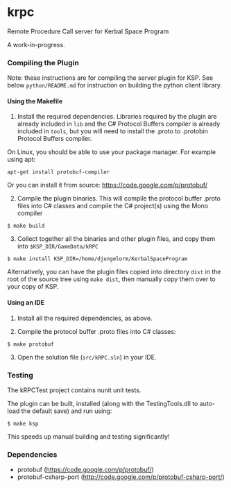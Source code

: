 krpc
====

Remote Procedure Call server for Kerbal Space Program

A work-in-progress.


### Compiling the Plugin

Note: these instructions are for compiling the server plugin for KSP. See below `python/README.md` for instruction on building the python client library.

#### Using the Makefile

1. Install the required dependencies. Libraries required by the plugin are already included in `lib` and the C# Protocol Buffers compiler is already included in `tools`, but you will need to install the .proto to .protobin Protocol Buffers compiler.

 On Linux, you should be able to use your package manager. For example using apt:
 
 `apt-get install protobuf-compiler`
 
 Or you can install it from source: https://code.google.com/p/protobuf/

2. Compile the plugin binaries. This will compile the protocol buffer .proto files into C# classes and compile the C# project(s) using the Mono compiler

 `$ make build`

3. Collect together all the binaries and other plugin files, and copy them into `$KSP_DIR/GameData/kRPC`

 `$ make install KSP_DIR=/home/djungelorm/KerbalSpaceProgram`

 Alternatively, you can have the plugin files copied into directory `dist` in the root of the source tree using `make dist`, then manually copy them over to your copy of KSP.

#### Using an IDE

1. Install all the required dependencies, as above.

2. Compile the protocol buffer .proto files into C# classes:

 `$ make protobuf`

3. Open the solution file (`src/kRPC.sln`) in your IDE.

### Testing

The kRPCTest project contains nunit unit tests.

The plugin can be built, installed (along with the TestingTools.dll to auto-load the default save) and run using:

`$ make ksp`

This speeds up manual building and testing significantly!

### Dependencies

 * protobuf (https://code.google.com/p/protobuf/)
 * protobuf-csharp-port (http://code.google.com/p/protobuf-csharp-port/)
